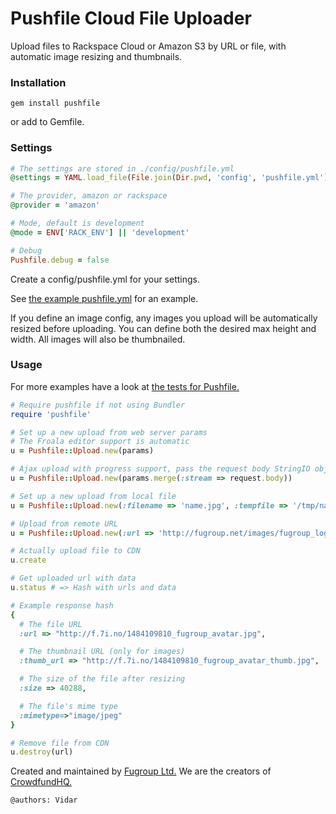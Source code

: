 # Pushfile Cloud File Uploader
Upload files to Rackspace Cloud or Amazon S3 by URL or file, with automatic image resizing and thumbnails.

### Installation
```
gem install pushfile
```
or add to Gemfile.

### Settings
```ruby
# The settings are stored in ./config/pushfile.yml
@settings = YAML.load_file(File.join(Dir.pwd, 'config', 'pushfile.yml')).deep_symbolize_keys

# The provider, amazon or rackspace
@provider = 'amazon'

# Mode, default is development
@mode = ENV['RACK_ENV'] || 'development'

# Debug
Pushfile.debug = false
```
Create a config/pushfile.yml for your settings.

See [the example pushfile.yml](https://github.com/fugroup/pushfile/blob/master/config/pushfile.yml) for an example.

If you define an image config, any images you upload will be automatically resized before uploading. You can define both the desired max height and width. All images will also be thumbnailed.

### Usage
For more examples have a look at [the tests for Pushfile.](https://github.com/fugroup/pushfile/blob/master/test/upload_test.rb)
```ruby
# Require pushfile if not using Bundler
require 'pushfile'

# Set up a new upload from web server params
# The Froala editor support is automatic
u = Pushfile::Upload.new(params)

# Ajax upload with progress support, pass the request body StringIO object
u = Pushfile::Upload.new(params.merge(:stream => request.body))

# Set up a new upload from local file
u = Pushfile::Upload.new(:filename => 'name.jpg', :tempfile => '/tmp/name.jpg')

# Upload from remote URL
u = Pushfile::Upload.new(:url => 'http://fugroup.net/images/fugroup_logo1.png')

# Actually upload file to CDN
u.create

# Get uploaded url with data
u.status # => Hash with urls and data

# Example response hash
{
  # The file URL
  :url => "http://f.7i.no/1484109810_fugroup_avatar.jpg",

  # The thumbnail URL (only for images)
  :thumb_url => "http://f.7i.no/1484109810_fugroup_avatar_thumb.jpg",

  # The size of the file after resizing
  :size => 40288,

  # The file's mime type
  :mimetype=>"image/jpeg"
}

# Remove file from CDN
u.destroy(url)
```

Created and maintained by [Fugroup Ltd.](https://www.fugroup.net) We are the creators of [CrowdfundHQ.](https://crowdfundhq.com)

`@authors: Vidar`
